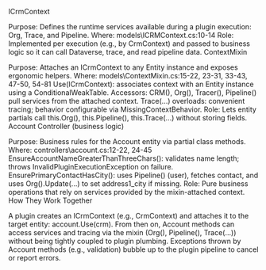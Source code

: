 ICrmContext

Purpose: Defines the runtime services available during a plugin execution: Org, Trace, and Pipeline.
Where: models\ICRMContext.cs:10-14
Role: Implemented per execution (e.g., by CrmContext) and passed to business logic so it can call Dataverse, trace, and read pipeline data.
ContextMixin

Purpose: Attaches an ICrmContext to any Entity instance and exposes ergonomic helpers.
Where: models\ContextMixin.cs:15-22, 23-31, 33-43, 47-50, 54-81
Use(ICrmContext): associates context with an Entity instance using a ConditionalWeakTable.
Accessors: CRM(), Org(), Tracer(), Pipeline() pull services from the attached context.
Trace(...) overloads: convenient tracing; behavior configurable via MissingContextBehavior.
Role: Lets entity partials call this.Org(), this.Pipeline(), this.Trace(...) without storing fields.
Account Controller (business logic)

Purpose: Business rules for the Account entity via partial class methods.
Where: controllers\account.cs:12-22, 24-45
EnsureAccountNameGreaterThanThreeChars(): validates name length; throws InvalidPluginExecutionException on failure.
EnsurePrimaryContactHasCity(): uses Pipeline() (user), fetches contact, and uses Org().Update(...) to set address1_city if missing.
Role: Pure business operations that rely on services provided by the mixin-attached context.
How They Work Together

A plugin creates an ICrmContext (e.g., CrmContext) and attaches it to the target entity: account.Use(crm).
From then on, Account methods can access services and tracing via the mixin (Org(), Pipeline(), Trace(...)) without being tightly coupled to plugin plumbing.
Exceptions thrown by Account methods (e.g., validation) bubble up to the plugin pipeline to cancel or report errors.
